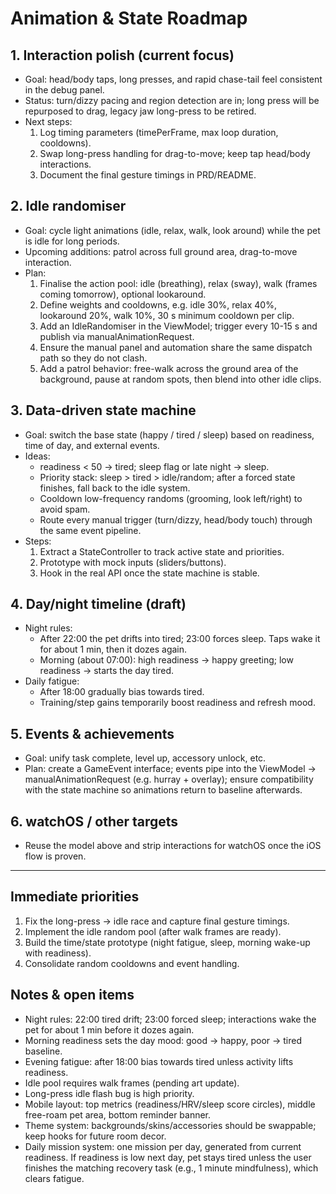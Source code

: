 # Animation & State Roadmap

## 1. Interaction polish (current focus)
- Goal: head/body taps, long presses, and rapid chase-tail feel consistent in the debug panel.
- Status: turn/dizzy pacing and region detection are in; long press will be repurposed to drag, legacy jaw long-press to be retired.
- Next steps:
  1. Log timing parameters (timePerFrame, max loop duration, cooldowns).
  2. Swap long-press handling for drag-to-move; keep tap head/body interactions.
  3. Document the final gesture timings in PRD/README.

## 2. Idle randomiser
- Goal: cycle light animations (idle, relax, walk, look around) while the pet is idle for long periods.
- Upcoming additions: patrol across full ground area, drag-to-move interaction.
- Plan:
  1. Finalise the action pool: idle (breathing), relax (sway), walk (frames coming tomorrow), optional lookaround.
  2. Define weights and cooldowns, e.g. idle 30%, relax 40%, lookaround 20%, walk 10%, 30 s minimum cooldown per clip.
  3. Add an IdleRandomiser in the ViewModel; trigger every 10-15 s and publish via manualAnimationRequest.
  4. Ensure the manual panel and automation share the same dispatch path so they do not clash.
  5. Add a patrol behavior: free-walk across the ground area of the background, pause at random spots, then blend into other idle clips.

## 3. Data-driven state machine
- Goal: switch the base state (happy / tired / sleep) based on readiness, time of day, and external events.
- Ideas:
  - readiness < 50 -> tired; sleep flag or late night -> sleep.
  - Priority stack: sleep > tired > idle/random; after a forced state finishes, fall back to the idle system.
  - Cooldown low-frequency randoms (grooming, look left/right) to avoid spam.
  - Route every manual trigger (turn/dizzy, head/body touch) through the same event pipeline.
- Steps:
  1. Extract a StateController to track active state and priorities.
  2. Prototype with mock inputs (sliders/buttons).
  3. Hook in the real API once the state machine is stable.

## 4. Day/night timeline (draft)
- Night rules:
  - After 22:00 the pet drifts into tired; 23:00 forces sleep. Taps wake it for about 1 min, then it dozes again.
  - Morning (about 07:00): high readiness -> happy greeting; low readiness -> starts the day tired.
- Daily fatigue:
  - After 18:00 gradually bias towards tired.
  - Training/step gains temporarily boost readiness and refresh mood.

## 5. Events & achievements
- Goal: unify task complete, level up, accessory unlock, etc.
- Plan: create a GameEvent interface; events pipe into the ViewModel -> manualAnimationRequest (e.g. hurray + overlay); ensure compatibility with the state machine so animations return to baseline afterwards.

## 6. watchOS / other targets
- Reuse the model above and strip interactions for watchOS once the iOS flow is proven.

---

## Immediate priorities
1. Fix the long-press -> idle race and capture final gesture timings.
2. Implement the idle random pool (after walk frames are ready).
3. Build the time/state prototype (night fatigue, sleep, morning wake-up with readiness).
4. Consolidate random cooldowns and event handling.

## Notes & open items
- Night rules: 22:00 tired drift; 23:00 forced sleep; interactions wake the pet for about 1 min before it dozes again.
- Morning readiness sets the day mood: good -> happy, poor -> tired baseline.
- Evening fatigue: after 18:00 bias towards tired unless activity lifts readiness.
- Idle pool requires walk frames (pending art update).
- Long-press idle flash bug is high priority.
- Mobile layout: top metrics (readiness/HRV/sleep score circles), middle free-roam pet area, bottom reminder banner.
- Theme system: backgrounds/skins/accessories should be swappable; keep hooks for future room decor.
- Daily mission system: one mission per day, generated from current readiness. If readiness is low next day, pet stays tired unless the user finishes the matching recovery task (e.g., 1 minute mindfulness), which clears fatigue.
